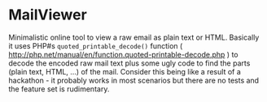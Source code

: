 # MailViewer

Minimalistic online tool to view a raw email as plain text or HTML. Basically it uses PHP#s `quoted_printable_decode()` function ( http://php.net/manual/en/function.quoted-printable-decode.php ) to decode the encoded raw mail text plus some ugly code to find the parts (plain text, HTML, ...) of the mail. Consider this being like a result of a hackathon - it probably works in most scenarios but there are no tests and the feature set is rudimentary.
